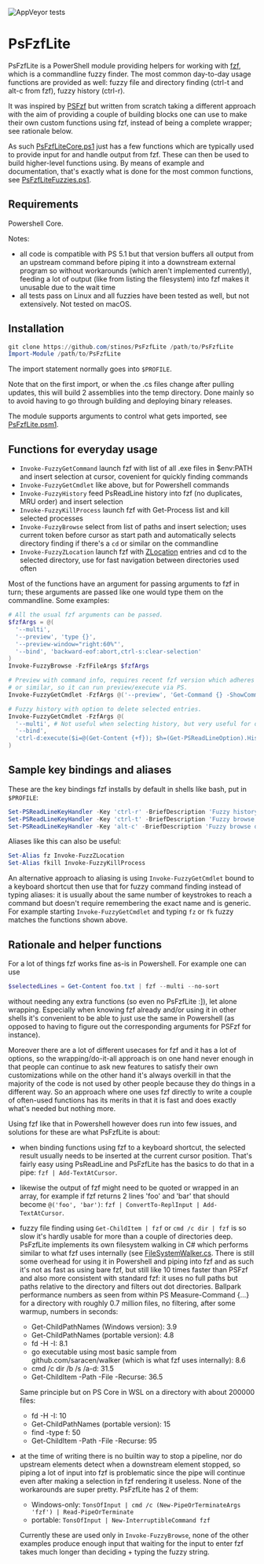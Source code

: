 ![AppVeyor tests](https://img.shields.io/appveyor/tests/stinos/PsFzfLite?logo=appveyor)

# PsFzfLite

PsFzfLite is a PowerShell module providing helpers for working with [fzf](https://github.com/junegunn/fzf),
which is a commandline fuzzy finder. The most common day-to-day usage functions are provided as well:
fuzzy file and directory finding (ctrl-t and alt-c from fzf), fuzzy history (ctrl-r).

It was inspired by [PSFzf](https://github.com/kelleyma49/PSFzf) but written from scratch taking a different
approach with the aim of providing a couple of building blocks one can use to make their own custom
functions using fzf, instead of being a complete wrapper; see rationale below.

As such [PsFzfLiteCore.ps1](PsFzfLite/PsFzfLiteCore.ps1) just has a few functions which are typically used
to provide input for and handle output from fzf. These can then be used to build higher-level functions
using. By means of example and documentation, that's exactly what is done  for the most common functions,
see [PsFzfLiteFuzzies.ps1](PsFzfLite/PsFzfLiteFuzzies.ps1).

## Requirements

Powershell Core.

Notes:
- all code is compatible with PS 5.1 but that version buffers all output from an upstream command before
piping it into a downstream external program so without workarounds (which aren't implemented currently),
feeding a lot of output (like from listing the filesystem) into fzf makes it unusable due to the wait time
- all tests pass on Linux and all fuzzies have been tested as well, but not extensively. Not tested on macOS.

## Installation

```powershell
git clone https://github.com/stinos/PsFzfLite /path/to/PsFzfLite
Import-Module /path/to/PsFzfLite
```

The import statement normally goes into `$PROFILE`.

Note that on the first import, or when the .cs files change after pulling updates, this will build 2
assemblies into the temp directory. Done mainly so to avoid having to go through building and
deploying binary releases.

The module supports arguments to control what gets imported, see [PsFzfLite.psm1](PsFzfLite/PsFzfLite.psm1).

## Functions for everyday usage

- `Invoke-FuzzyGetCommand` launch fzf with list of all .exe files in $env:PATH and insert selection at cursor,
covenient for quickly finding commands
- `Invoke-FuzzyGetCmdlet` like above, but for Powershell commands
- `Invoke-FuzzyHistory` feed PsReadLine history into fzf (no duplicates, MRU order) and insert selection
- `Invoke-FuzzyKillProcess` launch fzf with Get-Process list and kill selected processes
- `Invoke-FuzzyBrowse` select from list of paths  and insert selection; uses current token before cursor
as start path and automatically selects directory finding if there's a `cd` or similar on the commandline
- `Invoke-FuzzyZLocation` launch fzf with [ZLocation](https://github.com/vors/ZLocation) entries and
cd to the selected directory, use for fast navigation between directories used often

Most of the functions have an argument for passing arguments to fzf in turn; these arguments are
passed like one would type them on the commandline. Some examples:

```powershell
# All the usual fzf arguments can be passed.
$fzfArgs = @(
  '--multi',
  '--preview', 'type {}',
  '--preview-window="right:60%"',
  '--bind', 'backward-eof:abort,ctrl-s:clear-selection'
)
Invoke-FuzzyBrowse -FzfFileArgs $fzfArgs

# Preview with command info, requires recent fzf version which adheres to $env:SHELL='pwsh'
# or similar, so it can run preview/execute via PS.
Invoke-FuzzyGetCmdlet -FzfArgs @('--preview', 'Get-Command {} -ShowCommandInfo')

# Fuzzy history with option to delete selected entries.
Invoke-FuzzyGetCmdlet -FzfArgs @(
  '--multi', # Not useful when selecting history, but very useful for deleting multiple entries.
  '--bind',
  'ctrl-d:execute($i=@(Get-Content {+f}); $h=(Get-PSReadLineOption).HistorySavePath; (Get-Content $h) | ?{$_ -notin $i} | Out-File $h -Encoding utf8NoBom)'
)
```

## Sample key bindings and aliases

These are the key bindings fzf installs by default in shells like bash, put in `$PROFILE`:

```powershell
Set-PSReadLineKeyHandler -Key 'ctrl-r' -BriefDescription 'Fuzzy history' -ScriptBlock {Invoke-FuzzyHistory}
Set-PSReadLineKeyHandler -Key 'ctrl-t' -BriefDescription 'Fuzzy browse' -ScriptBlock {Invoke-FuzzyBrowse}
Set-PSReadLineKeyHandler -Key 'alt-c' -BriefDescription 'Fuzzy browse dirs' -ScriptBlock {Invoke-FuzzyBrowse -Directory}
```

Aliases like this can also be useful:
```powershell
Set-Alias fz Invoke-FuzzZLocation
Set-Alias fkill Invoke-FuzzyKillProcess
```

An alternative approach to aliasing is using `Invoke-FuzzyGetCmdlet` bound to a keyboard shortcut then use
that for fuzzy command finding instead of typing aliases: it is usually about the same number of keystrokes to
reach a command but doesn't require remembering the exact name and is generic. For example starting
`Invoke-FuzzyGetCmdlet` and typing `fz` or `fk` fuzzy matches the functions shown above.

## Rationale and helper functions

For a lot of things fzf works fine as-is in Powershell. For example one can use

```powershell
$selectedLines = Get-Content foo.txt | fzf --multi --no-sort
```

without needing any extra functions (so even no PsFzfLite :]), let alone wrapping. Especially when knowing
fzf already and/or using it in other shells it's convenient to be able to just use the same in Powershell
(as opposed to having to figure out the corresponding arguments for PSFzf for instance).

Moreover there are a lot of different usecases for fzf and it has a lot of options, so the wrapping/do-it-all
approach is on one hand never enough in that people can continue to ask new features to satisfy their own
customizations while on the other hand it's always overkill in that the majority of the code is not used by
other people because they do things in a different way. So an approach where one uses fzf directly to write
a couple of often-used functions has its merits in that it is fast and does exactly what's needed
but nothing more.

Using fzf like that in Powershell however does run into few issues, and solutions for these are
what PsFzfLite is about:
- when binding functions using fzf to a keyboard shortcut, the selected result usually needs to be
  inserted at the current cursor position. That's fairly easy using PsReadLine and PsFzfLite has
  the basics to do that in a pipe: `fzf | Add-TextAtCursor`.
- likewise the output of fzf might need to be quoted or wrapped in an array, for example if fzf returns 2
  lines 'foo' and 'bar' that should become `@('foo', 'bar')`: `fzf | ConvertTo-ReplInput | Add-TextAtCursor`.
- fuzzy file finding using `Get-ChildItem | fzf` or `cmd /c dir | fzf` is so slow it's hardly usable for
  more than a couple of directories deep. PsFzfLite implements its own filesystem walking in C# which performs
  similar to what fzf uses internally (see [FileSystemWalker.cs](PsFzfLite/FileSystemWalker.cs).
  There is still some overhead for using it in Powershell and piping into fzf and as such it's not as fast as
  using bare fzf, but still like 10 times faster than PSFzf and also more consistent with standard fzf: it uses
  no full paths but paths relative to the directory and filters out dot directories.
  Ballpark performance numbers as seen from within PS Measure-Command {...} for a directory
  with roughly 0.7 million files, no filtering, after some warmup, numbers in seconds:

  - Get-ChildPathNames (Windows version): 3.9
  - Get-ChildPathNames (portable version): 4.8
  - fd -H -I: 8.1
  - go executable using most basic sample from github.com/saracen/walker (which is what fzf uses internally): 8.6
  - cmd /c dir /b /s /a-d: 31.5
  - Get-ChildItem -Path -File -Recurse: 36.5

  Same principle but on PS Core in WSL on a directory with about 200000 files:
  - fd -H -I: 10
  - Get-ChildPathNames (portable version): 15
  - find -type f: 50
  - Get-ChildItem -Path -File -Recurse: 95
- at the time of writing there is no builtin way to stop a pipeline, nor do upstream elements detect when a
  downstream element stopped, so piping a lot of input into fzf is problematic since the pipe will continue even
  after making a selection in fzf rendering it useless. None of the workarounds are super pretty.
  PsFzfLite has 2 of them:
  - Windows-only: `TonsOfInput | cmd /c (New-PipeOrTerminateArgs 'fzf') | Read-PipeOrTerminate`
  - portable: `TonsOfInput | New-InterruptibleCommand fzf`

  Currently these are used only in `Invoke-FuzzyBrowse`, none of the other examples produce enough input that
  waiting for the input to enter fzf takes much longer than deciding + typing the fuzzy string.
